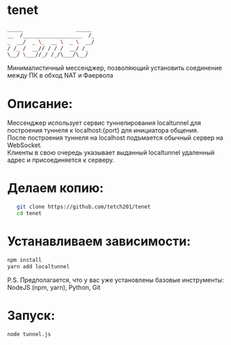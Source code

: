 # tenet
```bash
_____                 _____
__  /___________________  /_
_  __/  _ \_  __ \  _ \  __/
/ /_ /  __// / / /  __/ /_
\__/ \___//_/ /_/\___/\__/ 
```
Минималистичный мессенджер, позволяющий установить соединение между ПК в обход NAT и Фаервола  
# Описание:
Мессенджер использует сервис туннелирования localtunnel для построения туннеля к localhost:{port} для инициатора общения.  
После построения туннеля на localhost подъмается обычный сервер на WebSocket.  
Клиенты в свою очередь указывает выданный localtunnel удаленный адрес и присоединяется к серверу.

# Делаем копию:
```bash
   git clone https://github.com/tetch201/tenet
   cd tenet
```
# Устанавливаем зависимости:
```bash
npm install
yarn add localtunnel
```
P.S. Предполагается, что у вас уже установлены базовые инструменты: NodeJS (npm, yarn), Python, Git

# Запуск:
```bash
node tunnel.js
```
